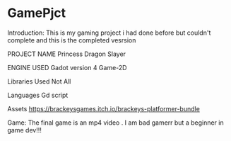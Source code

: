 # GamePjct
Introduction:
  This is my gaming project i had done before but couldn't complete and this is the completed vesrsion

PROJECT NAME
  Princess Dragon Slayer

ENGINE USED
  Gadot version 4
  Game-2D

Libraries Used
  Not All

Languages
  Gd script

Assets
  https://brackeysgames.itch.io/brackeys-platformer-bundle

Game:
  The final game is an mp4 video . I am bad gamerr but a beginner in game dev!!!
